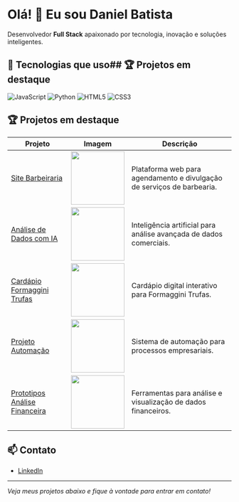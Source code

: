 # Olá! 👋 Eu sou Daniel Batista

Desenvolvedor **Full Stack** apaixonado por tecnologia, inovação e soluções inteligentes.

## 🚀 Tecnologias que uso## 🏆 Projetos em destaque

<!-- Repita para os outros projetos, mudando os links e imagens -->

![JavaScript](https://img.shields.io/badge/JavaScript-F7DF1E?logo=javascript&logoColor=black&style=for-the-badge)
![Python](https://img.shields.io/badge/Python-3776AB?logo=python&logoColor=white&style=for-the-badge)
![HTML5](https://img.shields.io/badge/HTML5-E34F26?logo=html5&logoColor=white&style=for-the-badge)
![CSS3](https://img.shields.io/badge/CSS3-1572B6?logo=css3&logoColor=white&style=for-the-badge)
## 🏆 Projetos em destaque

| Projeto                        | Imagem                                                                 | Descrição                                                                 |
|---------------------------------|------------------------------------------------------------------------|---------------------------------------------------------------------------|
| [Site Barbeiraria](https://github.com/danielbsn1/site_barbeiaria) | <img src="https://images.unsplash.com/photo-1515378791036-0648a3ef77b2?auto=format&fit=crop&w=200&q=80" width="120"/> | Plataforma web para agendamento e divulgação de serviços de barbearia.    |
| [Análise de Dados com IA](https://github.com/danielbsn1/analise_ia)| <img src="https://images.unsplash.com/photo-1519389950473-47ba0277781c?auto=format&fit=crop&w=200&q=80" width="120"/> | Inteligência artificial para análise avançada de dados comerciais.         |
| [Cardápio Formaggini Trufas](https://github.com/danielbsn1/cardapio_formaggini) | <img src="https://images.unsplash.com/photo-1502741338009-cac2772e18bc?auto=format&fit=crop&w=200&q=80" width="120"/> | Cardápio digital interativo para Formaggini Trufas.                       |
| [Projeto Automação](https://github.com/danielbsn1/projeto_automacao) | <img src="https://images.unsplash.com/photo-1519125323398-675f0ddb6308?auto=format&fit=crop&w=200&q=80" width="120"/> | Sistema de automação para processos empresariais.                         |
| [Prototipos Análise Financeira](https://www.google.com/url?sa=i&url=https%3A%2F%2Fnovo.saovicentecontabilidade.com.br%2Fanalise-de-balanco%2Fanalises-financeiras%2F&psig=AOvVaw0W0JzNHUT8pNhw68JrnsaP&ust=1758408267282000&source=images&cd=vfe&opi=89978449&ved=0CBUQjRxqFwoTCIDZmbTz5Y8DFQAAAAAdAAAAABAE) | <img src="https://www.google.com/url?sa=i&url=https%3A%2F%2Fnovo.saovicentecontabilidade.com.br%2Fanalise-de-balanco%2Fanalises-financeiras%2F&psig=AOvVaw0W0JzNHUT8pNhw68JrnsaP&ust=1758408267282000&source=images&cd=vfe&opi=89978449&ved=0CBUQjRxqFwoTCIDZmbTz5Y8DFQAAAAAdAAAAABAE=format&fit=crop&w=200&q=80" width="120"/> | Ferramentas para análise e visualização de dados financeiros.              |



## 📫 Contato

- [LinkedIn](www.linkedin.com/in/danielbatista-dev)


---

*Veja meus projetos abaixo e fique à vontade para entrar em contato!*

